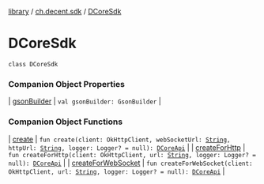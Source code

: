 [library](../../index.md) / [ch.decent.sdk](../index.md) / [DCoreSdk](./index.md)

# DCoreSdk

`class DCoreSdk`

### Companion Object Properties

| [gsonBuilder](gson-builder.md) | `val gsonBuilder: GsonBuilder` |

### Companion Object Functions

| [create](create.md) | `fun create(client: OkHttpClient, webSocketUrl: `[`String`](https://kotlinlang.org/api/latest/jvm/stdlib/kotlin/-string/index.html)`, httpUrl: `[`String`](https://kotlinlang.org/api/latest/jvm/stdlib/kotlin/-string/index.html)`, logger: Logger? = null): `[`DCoreApi`](../-d-core-api/index.md) |
| [createForHttp](create-for-http.md) | `fun createForHttp(client: OkHttpClient, url: `[`String`](https://kotlinlang.org/api/latest/jvm/stdlib/kotlin/-string/index.html)`, logger: Logger? = null): `[`DCoreApi`](../-d-core-api/index.md) |
| [createForWebSocket](create-for-web-socket.md) | `fun createForWebSocket(client: OkHttpClient, url: `[`String`](https://kotlinlang.org/api/latest/jvm/stdlib/kotlin/-string/index.html)`, logger: Logger? = null): `[`DCoreApi`](../-d-core-api/index.md) |

